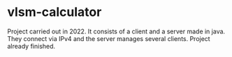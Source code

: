 # vlsm-calculator
Project carried out in 2022. It consists of a client and a server made in java. They connect via IPv4 and the server manages several clients. Project already finished.
